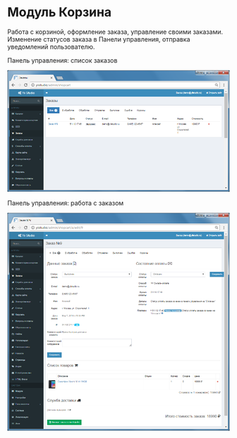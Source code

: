 Модуль Корзина
====================

Работа с корзиной, оформление заказа, управление своими заказами. Изменение статусов заказа в Панели управления, отправка уведомлений пользователю.

Панель управления: список заказов

![Список заказов](images/user-control-panel-orders.png)

Панель управления: работа с заказом

![Работа с заказом](images/user-control-panel-order-detail.png)